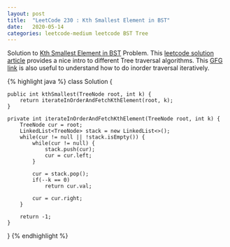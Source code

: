 ```yaml
---
layout: post
title:  "LeetCode 230 : Kth Smallest Element in BST"
date:   2020-05-14
categories: leetcode-medium leetcode BST Tree
---
```


Solution to [Kth Smallest Element in BST][leetcode] Problem. This [leetcode solution article][lc-article] provides a nice intro to different Tree traversal algorithms. This [GFG link][gfg-link] is also useful to understand how to do inorder traversal iteratively.


{% highlight java %}
class Solution {
    
    public int kthSmallest(TreeNode root, int k) {
        return iterateInOrderAndFetchKthElement(root, k);
    }
    
    private int iterateInOrderAndFetchKthElement(TreeNode root, int k) {
        TreeNode cur = root;
        LinkedList<TreeNode> stack = new LinkedList<>();
        while(cur != null || !stack.isEmpty()) {
            while(cur != null) {
                stack.push(cur);
                cur = cur.left;
            }
            
            cur = stack.pop();
            if(--k == 0)
                return cur.val;
            
            cur = cur.right;
        }
        
        return -1;
    }
}
{% endhighlight %}

[leetcode]: https://leetcode.com/problems/kth-smallest-element-in-a-bst/
[lc-article]: https://leetcode.com/articles/kth-smallest-element-in-a-bst/
[gfg-link]: https://www.geeksforgeeks.org/inorder-tree-traversal-without-recursion/
